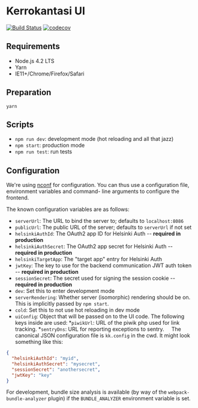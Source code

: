 Kerrokantasi UI
===============

[![Build Status](https://travis-ci.org/City-of-Helsinki/kerrokantasi-ui.svg?branch=master)](https://travis-ci.org/City-of-Helsinki/kerrokantasi-ui)
[![codecov](https://codecov.io/gh/City-of-Helsinki/kerrokantasi-ui/branch/master/graph/badge.svg)](https://codecov.io/gh/City-of-Helsinki/kerrokantasi-ui)


Requirements
------------

* Node.js 4.2 LTS
* Yarn
* IE11+/Chrome/Firefox/Safari

Preparation
-----------

```
yarn
```

Scripts
-------

* `npm run dev`: development mode (hot reloading and all that jazz)
* `npm start`: production mode
* `npm run test`: run tests

Configuration
-------------

We're using [nconf](https://github.com/indexzero/nconf) for configuration.
You can thus use a configuration file, environment variables and command-
line arguments to configure the frontend.

The known configuration variables are as follows:

* `serverUrl`: The URL to bind the server to; defaults to `localhost:8086`
* `publicUrl`: The public URL of the server; defaults to `serverUrl` if not set
* `helsinkiAuthId`: The OAuth2 app ID for Helsinki Auth -- **required in production**
* `helsinkiAuthSecret`: The OAuth2 app secret for Helsinki Auth -- **required in production**
* `helsinkiTargetApp`: The "target app" entry for Helsinki Auth
* `jwtKey`: The key to use for the backend communication JWT auth token -- **required in production**
* `sessionSecret`: The secret used for signing the session cookie -- **required in production**
* `dev`: Set this to enter development mode
* `serverRendering`: Whether server (isomorphic) rendering should be on. This is implicitly passed by `npm start`.
* `cold`: Set this to not use hot reloading in dev mode
* `uiConfig`: Object that will be passed on to the UI code. The following keys inside are used:
    *`piwikUrl`: URL of the piwik php used for link tracking.
    *`sentryDns`: URL for reporting exceptions to sentry.
     
The canonical JSON configuration file is `kk.config` in the cwd. It might
look something like this:

```json
{
  "helsinkiAuthId": "myid",
  "helsinkiAuthSecret": "mysecret",
  "sessionSecret": "anothersecret",
  "jwtKey": "key"
}
```

For development, bundle size analysis is available (by way of the `webpack-bundle-analyzer` plugin) if the `BUNDLE_ANALYZER` environment variable is set.